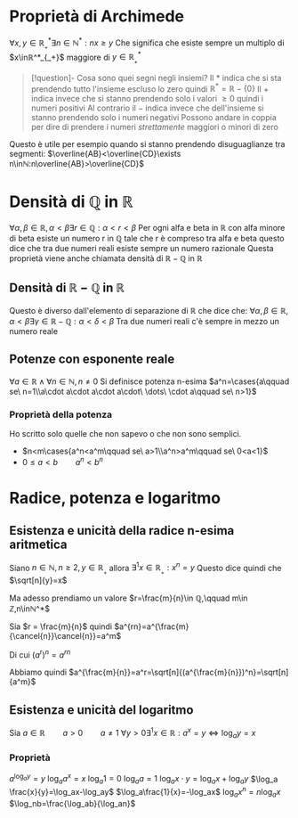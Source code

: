 # Proprietà di Archimede
$\forall x,y \in ℝ^*_{_+} \exists n\in ℕ^*:nx\geq y$
Che significa che esiste sempre un multiplo di  $x\inℝ^*_{_+}$ maggiore di $y\in ℝ^*_{_+}$

> [!question]- Cosa sono quei segni negli insiemi?
> Il $*$ indica che si sta prendendo tutto l'insieme escluso lo zero quindi $ℝ^*=ℝ-\{0\}$
> Il $+$ indica invece che si stanno prendendo solo i valori $\geq 0$ quindi i numeri positivi
> Al contrario il $-$ indica invece che dell'insieme si stanno prendendo solo i numeri negativi
> Possono andare in coppia per dire di prendere i numeri *strettamente* maggiori o minori di zero

Questo è utile per esempio quando si stanno prendendo disuguaglianze tra segmenti:
$\overline{AB}<\overline{CD}\exists n\inℕ:n\overline{AB}>\overline{CD}$

# Densità di $ℚ$ in $ℝ$
$\forall \alpha, \beta\in ℝ, \alpha < \beta\exists r\in ℚ:\alpha<r<\beta$
Per ogni alfa e beta in ℝ con alfa minore di beta esiste un numero r in ℚ tale che r è compreso tra alfa e beta
questo dice che tra due numeri reali esiste sempre un numero razionale
Questa proprietà viene anche chiamata densità di $ℝ-ℚ$ in $ℝ$ 
## Densità di $ℝ-ℚ$ in $ℝ$
Questo è diverso dall'elemento di separazione di $ℝ$ che dice che:
$\forall \alpha,\beta \in ℝ,\alpha < \beta \exists \gamma\in ℝ - ℚ: \alpha<\delta<\beta$
Tra due numeri reali c'è sempre in mezzo un numero reale

## Potenze con esponente reale
$\forall a \in ℝ\wedge \forall n\in ℕ, n\neq 0$
Si definisce potenza n-esima
$a^n=\cases{a\qquad se\ n=1\\a\cdot a\cdot a\cdot a\cdot\ \dots\ \cdot a\qquad se\ n>1}$
### Proprietà della potenza
Ho scritto solo quelle che non sapevo o che non sono semplici.
- $n<m\cases{a^n<a^m\qquad se\ a>1\\a^n>a^m\qquad se\ 0<a<1}$
- $0\leq a<b\qquad a^n<b^n$

# Radice, potenza e logaritmo
## Esistenza e unicità della radice n-esima aritmetica
Siano $n\in ℕ, n\geq2,y\in ℝ_{_+}$ allora $\exists^{1}x\in ℝ_{_+}:x^n=y$
Questo dice quindi che $\sqrt[n]{y}=x$

Ma adesso prendiamo un valore $r=\frac{m}{n}\in ℚ,\qquad m\in ℤ,n\inℕ^*$

Sia $r = \frac{m}{n}$ quindi $a^{rn}=a^{\frac{m}{\cancel{n}}\cancel{n}}=a^m$


Di cui $(a^r)^n=a^{rn}$

Abbiamo quindi $a^{\frac{m}{n}}=a^r=\sqrt[n]{(a^{\frac{m}{n}})^n}=\sqrt[n]{a^m}$

## Esistenza e unicità del logaritmo
Sia $a\in ℝ\qquad a >0\qquad a \neq 1$
$\forall y>0\exists^1x\in ℝ:a^x=y\Leftrightarrow \log_a y = x$

### Proprietà
$a^{\log_ay}=y$
$\log_aa^x=x$
$\log_a1=0$
$\log_aa=1$
$\log_a x\cdot y=\log_a x + \log_a y$
$\log_a \frac{x}{y}=\log_ax-\log_ay$
$\log_a\frac{1}{x}=-\log_ax$
$\log_ax^n=n\log_ax$
$\log_nb=\frac{\log_ab}{\log_an}$



